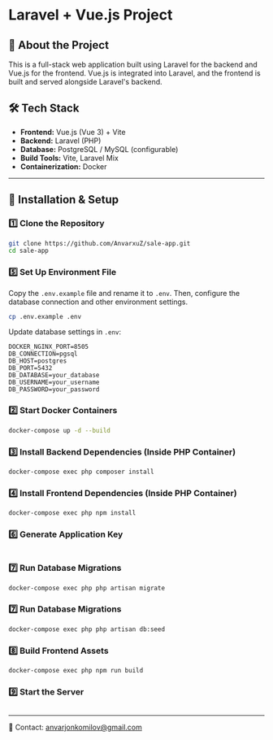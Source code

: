 # Laravel + Vue.js Project

## 📌 About the Project
This is a full-stack web application built using Laravel for the backend and Vue.js for the frontend. Vue.js is integrated into Laravel, and the frontend is built and served alongside Laravel's backend.

## 🛠 Tech Stack
- **Frontend:** Vue.js (Vue 3) + Vite
- **Backend:** Laravel (PHP)
- **Database:** PostgreSQL / MySQL (configurable)
- **Build Tools:** Vite, Laravel Mix
- **Containerization:** Docker

---

## 🚀 Installation & Setup

### 1️⃣ Clone the Repository
```sh
git clone https://github.com/AnvarxuZ/sale-app.git
cd sale-app
```

### 5️⃣ Set Up Environment File
Copy the `.env.example` file and rename it to `.env`. Then, configure the database connection and other environment settings.
```sh
cp .env.example .env
```
Update database settings in `.env`:
```
DOCKER_NGINX_PORT=8505
DB_CONNECTION=pgsql
DB_HOST=postgres
DB_PORT=5432
DB_DATABASE=your_database
DB_USERNAME=your_username
DB_PASSWORD=your_password
```

### 2️⃣ Start Docker Containers
```sh
docker-compose up -d --build
```

### 3️⃣ Install Backend Dependencies (Inside PHP Container)
```sh
docker-compose exec php composer install
```

### 4️⃣ Install Frontend Dependencies (Inside PHP Container)
```sh
docker-compose exec php npm install
```

### 6️⃣ Generate Application Key
```sh
```

### 7️⃣ Run Database Migrations
```sh
docker-compose exec php php artisan migrate
```

### 7️⃣ Run Database Migrations
```sh
docker-compose exec php php artisan db:seed
```

### 8️⃣ Build Frontend Assets
```sh
docker-compose exec php npm run build
```

### 9️⃣ Start the Server
```sh
```

---

📩 Contact: anvarjonkomilov@gmail.com


